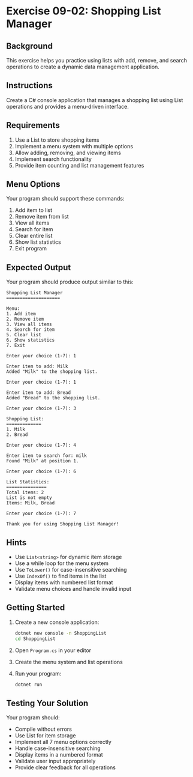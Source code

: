 # Exercise 09-02: Shopping List Manager

## Background

This exercise helps you practice using lists with add, remove, and search operations to create a dynamic data management application.

## Instructions

Create a C# console application that manages a shopping list using List operations and provides a menu-driven interface.

## Requirements

1. Use a List<string> to store shopping items
2. Implement a menu system with multiple options
3. Allow adding, removing, and viewing items
4. Implement search functionality
5. Provide item counting and list management features

## Menu Options

Your program should support these commands:
1. Add item to list
2. Remove item from list
3. View all items
4. Search for item
5. Clear entire list
6. Show list statistics
7. Exit program

## Expected Output

Your program should produce output similar to this:

```
Shopping List Manager
====================

Menu:
1. Add item
2. Remove item
3. View all items
4. Search for item
5. Clear list
6. Show statistics
7. Exit

Enter your choice (1-7): 1

Enter item to add: Milk
Added "Milk" to the shopping list.

Enter your choice (1-7): 1

Enter item to add: Bread
Added "Bread" to the shopping list.

Enter your choice (1-7): 3

Shopping List:
=============
1. Milk
2. Bread

Enter your choice (1-7): 4

Enter item to search for: milk
Found "Milk" at position 1.

Enter your choice (1-7): 6

List Statistics:
===============
Total items: 2
List is not empty
Items: Milk, Bread

Enter your choice (1-7): 7

Thank you for using Shopping List Manager!
```

## Hints

- Use `List<string>` for dynamic item storage
- Use a while loop for the menu system
- Use `ToLower()` for case-insensitive searching
- Use `IndexOf()` to find items in the list
- Display items with numbered list format
- Validate menu choices and handle invalid input

## Getting Started

1. Create a new console application:
   ```bash
   dotnet new console -n ShoppingList
   cd ShoppingList
   ```

2. Open `Program.cs` in your editor

3. Create the menu system and list operations

4. Run your program:
   ```bash
   dotnet run
   ```

## Testing Your Solution

Your program should:
- Compile without errors
- Use List<string> for item storage
- Implement all 7 menu options correctly
- Handle case-insensitive searching
- Display items in a numbered format
- Validate user input appropriately
- Provide clear feedback for all operations